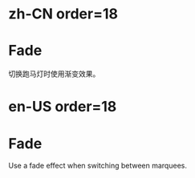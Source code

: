 # zh-CN order=18

# Fade

切换跑马灯时使用渐变效果。

# en-US order=18

# Fade

Use a fade effect when switching between marquees.
